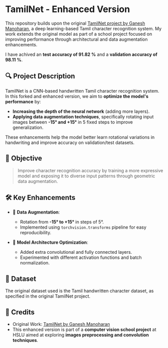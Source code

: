 # TamilNet - Enhanced Version

This repository builds upon the original [TamilNet project by Ganesh Manoharan](https://github.com/ganeshmm/TamilNet), a deep learning-based Tamil character recognition system.
My work extends the original model as part of a school project focused on improving performance through architectural and data augmentation enhancements.

I have achived an **test accuracy of 91.82 %** and a **validation accuracy of 98.11 %**.

## 🔍 Project Description

TamilNet is a CNN-based handwritten Tamil character recognition system. In this forked and enhanced version, we aim to **optimize the model's performance** by:

* **Increasing the depth of the neural network** (adding more layers).
* **Applying data augmentation techniques**, specifically rotating input images between **-15° and +15°** in 5 fixed steps to improve generalization.

These enhancements help the model better learn rotational variations in handwriting and improve accuracy on validation/test datasets.

## 🎯 Objective

> Improve character recognition accuracy by training a more expressive model and exposing it to diverse input patterns through geometric data augmentation.

## 🛠️ Key Enhancements

* 🔁 **Data Augmentation**:

  * Rotation from **-15° to +15°** in steps of 5°.
  * Implemented using `torchvision.transforms` pipeline for easy reproducibility.
* 🧠 **Model Architecture Optimization**:

  * Added extra convolutional and fully connected layers.
  * Experimented with different activation functions and batch normalization.

## 📁 Dataset

The original dataset used is the Tamil handwritten character dataset, as specified in the original TamilNet project.

## 🔗 Credits

* Original Work: [TamilNet by Ganesh Manoharan](https://github.com/ganeshmm/TamilNet)
* This enhanced version is part of a **computer vision school project** at HSLU aimed at exploring **images preprocessing and convolution techniques**.